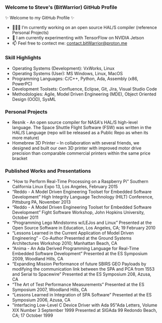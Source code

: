 ### Welcome to Steve's (BitWarrior) GitHub Profile

✨ Welcome to my GitHub Profile ✨
- 👨🏻‍💻 I’m currently working on an open source HAL/S compiler (reference Personal Projects) 
- 🌱 I am currently experimenting with TensorFlow on NVIDIA Jetson
- 📫 Feel free to contect me: contact.bitWarrior@proton.me

### Skill Highlights
* Operating Systems (Development): VxWorks, Linux
* Operating Systems (User): MS Windows, Linux, MacOS
* Programming Languages: C/C++, Python, Ada, Assembly (x86, PowerPC)
* Development Toolsets: Confluence, Eclipse, Git, Jira, Visual Studio Code
* Methodologies: Agile, Model Driven Engineering (MDE), Object Oriented Design (OOD), SysML
  
### Personal Projects
* Resnik - An open source compiler for NASA's HAL/S high-level language. The Space Shuttle Flight Software (FSW) was written in the HAL/S Language (repo will be released as a Public Repo as when its more mature)
* Homebrew 3D Printer – In collaboration with several friends, we designed and built our own 3D printer with improved motor drive precision than comparable commercial printers within the same price bracket

### Published Works and Presentations
* “How to Perform Real-Time Processing on a Raspberry Pi” Southern California Linux Expo 13, Los Angeles, February 2015
* “Reddo - A Model Driven Engineering Toolset for Embedded Software Development” High Integrity Language Technology (HILT) Conference, Pittsburg PA, November 2013
* “Reddo - A Model Driven Engineering Toolset for Embedded Software Development” Fight Software Workshop, John Hopkins University, October 2011
* “Programming Lego Mindstorms w/LEJos and Linux” Presented at the Open Source Software in Education, Los Angeles, CA; 19 February 2010
* “Lessons Learned in the Current Application of Model Driven Engineering” - Co-Author Presented at the Ground Systems Architectures Workshop 2010; Manhattan Beach, CA
* “Anima - An Ada Derived Programming Language for Real-Time Embedded Software
Development” Presented at the ES Symposium 2009, Woodland Hills, CA
* “Expanding Mission Performance of future SBIRS GEO Payloads by modifying the communication link between the SPA and PCA from 1553 and Serial to Spacewire” Presented at the ES Symposium 208, Azusa, CA
* “The Art of Test Performance Measurements” Presented at the ES Symposium 2007, Woodland Hills, CA
* “Lessons Learned in Integration of SPA Software” Presented at the ES Symposium 2006, Azusa, CA
* "Interfacing Low-Level C Device Driver with Ada 95"Ada Letters, Volume XIX Number 3 September 1999 Presented at SIGAda 99 Redondo Beach, CA; 17 October 1999
